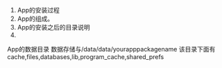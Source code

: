 1. App的安装过程
2. App的组成。
3. App的安装之后的目录说明
4. 


App的数据目录 数据存储与/data/data/yourapppackagename
该目录下面有cache,files,databases,lib,program_cache,shared_prefs